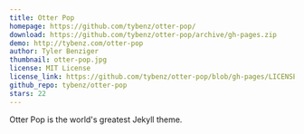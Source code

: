 ```yaml
---
title: Otter Pop
homepage: https://github.com/tybenz/otter-pop/
download: https://github.com/tybenz/otter-pop/archive/gh-pages.zip
demo: http://tybenz.com/otter-pop
author: Tyler Benziger
thumbnail: otter-pop.jpg
license: MIT License
license_link: https://github.com/tybenz/otter-pop/blob/gh-pages/LICENSE.txt
github_repo: tybenz/otter-pop
stars: 22
---
```


Otter Pop is the world's greatest Jekyll theme.
